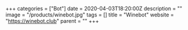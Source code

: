 +++
categories = ["Bot"]
date = 2020-04-03T18:20:00Z
description = ""
image = "/products/winebot.jpg"
tags = []
title = "Winebot"
website = "https://winebot.club"
parent = ""
+++
